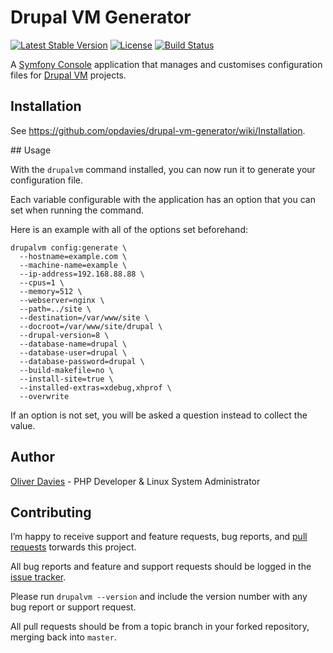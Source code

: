 # Drupal VM Generator

[![Latest Stable Version](https://poser.pugx.org/opdavies/drupal-vm-generator/v/stable)](https://packagist.org/packages/opdavies/drupal-vm-generator) [![License](https://poser.pugx.org/opdavies/drupal-vm-generator/license)](https://packagist.org/packages/opdavies/drupal-vm-generator) [![Build Status](https://travis-ci.org/opdavies/drupal-vm-generator.svg?branch=master)](https://travis-ci.org/opdavies/drupal-vm-generator)

A [Symfony Console](http://symfony.com/doc/current/components/console/introduction.html) application that manages and customises configuration files for [Drupal VM](http://www.drupalvm.com) projects.

## Installation

See https://github.com/opdavies/drupal-vm-generator/wiki/Installation.

## Usage

With the `drupalvm` command installed, you can now run it to generate your configuration file.

Each variable configurable with the application has an option that you can set when running the command.

Here is an example with all of the options set beforehand:

```
drupalvm config:generate \
  --hostname=example.com \
  --machine-name=example \
  --ip-address=192.168.88.88 \
  --cpus=1 \
  --memory=512 \
  --webserver=nginx \
  --path=../site \
  --destination=/var/www/site \
  --docroot=/var/www/site/drupal \
  --drupal-version=8 \
  --database-name=drupal \
  --database-user=drupal \
  --database-password=drupal \
  --build-makefile=no \
  --install-site=true \
  --installed-extras=xdebug,xhprof \
  --overwrite
```

If an option is not set, you will be asked a question instead to collect the value.

## Author

[Oliver Davies](https://www.oliverdavies.uk) - PHP Developer & Linux System Administrator

## Contributing

I’m happy to receive support and feature requests, bug reports, and [pull requests](https://help.github.com/articles/creating-a-pull-request) torwards this project.

All bug reports and feature and support requests should be logged in the [issue tracker](https://github.com/opdavies/drupal-vm-generator/issues).

Please run `drupalvm --version` and include the version number with any bug report or support request.

All pull requests should be from a topic branch in your forked repository, merging back into `master`.
